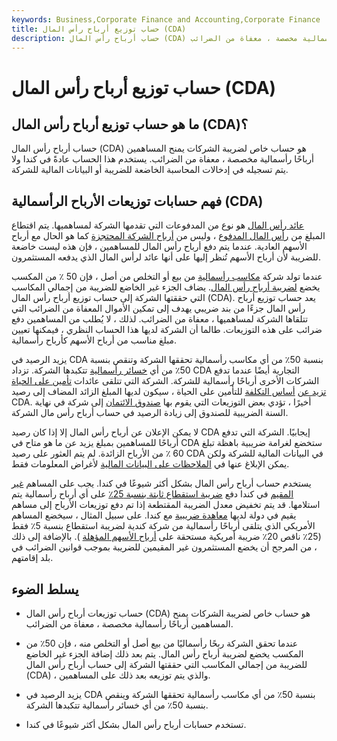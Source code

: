 ```yaml
---
keywords: Business,Corporate Finance and Accounting,Corporate Finance
title: حساب توزيع أرباح رأس المال (CDA)
description: حساب أرباح رأس المال (CDA) هو حساب خاص لضريبة الشركات يمنح المساهمين أرباحًا رأسمالية مخصصة ، معفاة من الضرائب.
---
```


# حساب توزيع أرباح رأس المال (CDA)
## ما هو حساب توزيع أرباح رأس المال (CDA)؟

حساب أرباح رأس المال (CDA) هو حساب خاص لضريبة الشركات يمنح المساهمين أرباحًا رأسمالية مخصصة ، معفاة من الضرائب. يستخدم هذا الحساب عادةً في كندا ولا يتم تسجيله في إدخالات المحاسبة الخاضعة للضريبة أو البيانات المالية للشركة.

## فهم حسابات توزيعات الأرباح الرأسمالية (CDA)

[عائد رأس المال](/capital-dividend) هو نوع من المدفوعات التي تقدمها الشركة لمساهميها. يتم اقتطاع المبلغ من [رأس المال المدفوع](/paidincapital) ، وليس من [أرباح الشركة المحتجزة](/retainedearnings) كما هو الحال مع أرباح الأسهم العادية. عندما يتم دفع أرباح رأس المال للمساهمين ، فإن هذه ليست خاضعة للضريبة لأن أرباح الأسهم تُنظر إليها على أنها عائد لرأس المال الذي يدفعه المستثمرون.

عندما تولد شركة [مكاسب رأسمالية](/capitalgain) من بيع أو التخلص من أصل ، فإن 50 ٪ من المكسب يخضع [لضريبة أرباح رأس المال](/capital_gains_tax). يضاف الجزء غير الخاضع للضريبة من إجمالي المكاسب التي حققتها الشركة إلى حساب توزيع أرباح رأس المال (CDA). يعد حساب توزيع أرباح رأس المال جزءًا من بند ضريبي يهدف إلى تمكين الأموال المعفاة من الضرائب التي تتلقاها الشركة لمساهميها ، معفاة من الضرائب. لذلك ، لا يُطلب من المساهمين دفع ضرائب على هذه التوزيعات. طالما أن الشركة لديها هذا الحساب النظري ، فيمكنها تعيين مبلغ مناسب من أرباح الأسهم كأرباح رأسمالية.

يزيد الرصيد في CDA بنسبة 50٪ من أي مكاسب رأسمالية تحققها الشركة وتنقص بنسبة 50٪ من أي [خسائر رأسمالية](/capitalloss) تتكبدها الشركة. تزداد CDA التجارية أيضًا عندما تدفع الشركات الأخرى أرباحًا رأسمالية للشركة. الشركة التي تتلقى عائدات [تأمين على الحياة تزيد عن](/lifeinsurance) [أساس التكلفة](/costbasis) للتأمين على الحياة ، سيكون لديها المبلغ الزائد المضاف إلى رصيد CDA. أخيرًا ، تؤدي بعض التوزيعات التي يقوم بها [صندوق الائتمان](/trust) إلى شركة في نهاية السنة الضريبية للصندوق إلى زيادة الرصيد في حساب أرباح رأس مال الشركة.

لا يمكن الإعلان عن أرباح رأس المال إلا إذا كان رصيد CDA إيجابيًا. الشركة التي تدفع أرباحًا للمساهمين بمبلغ يزيد عن ما هو متاح في CDA ستخضع لغرامة ضريبية باهظة تبلغ 60 ٪ من الأرباح الزائدة. لم يتم العثور على رصيد CDA في البيانات المالية للشركة ولكن يمكن الإبلاغ عنها في [الملاحظات على البيانات المالية](/footnote) لأغراض المعلومات فقط.

يستخدم حساب أرباح رأس المال بشكل أكثر شيوعًا في كندا. يجب على المساهم [غير المقيم](/nonresident) في كندا دفع [ضريبة استقطاع ثابتة بنسبة 25٪](/withholdingtax) على أي أرباح رأسمالية يتم استلامها. قد يتم تخفيض معدل الضريبة المقتطعة إذا تم دفع توزيعات الأرباح إلى مساهم يقيم في دولة لديها [معاهدة ضريبية](/taxtreaty) مع كندا. على سبيل المثال ، سيخضع المساهم الأمريكي الذي يتلقى أرباحًا رأسمالية من شركة كندية لضريبة استقطاع بنسبة 5٪ فقط (25٪ ناقص 20٪ ضريبة أمريكية مستحقة على [أرباح الأسهم المؤهلة](/qualifieddividend) ). بالإضافة إلى ذلك ، من المرجح أن يخضع المستثمرون غير المقيمين للضريبة بموجب قوانين الضرائب في بلد إقامتهم.

## يسلط الضوء

- حساب توزيعات أرباح رأس المال (CDA) هو حساب خاص لضريبة الشركات يمنح المساهمين أرباحًا رأسمالية مخصصة ، معفاة من الضرائب.

- عندما تحقق الشركة ربحًا رأسماليًا من بيع أصل أو التخلص منه ، فإن 50٪ من المكسب يخضع لضريبة أرباح رأس المال. يتم بعد ذلك إضافة الجزء غير الخاضع للضريبة من إجمالي المكاسب التي حققتها الشركة إلى حساب أرباح رأس المال (CDA) ، والذي يتم توزيعه بعد ذلك على المساهمين.

- يزيد الرصيد في CDA بنسبة 50٪ من أي مكاسب رأسمالية تحققها الشركة وينقص بنسبة 50٪ من أي خسائر رأسمالية تتكبدها الشركة.

- تستخدم حسابات أرباح رأس المال بشكل أكثر شيوعًا في كندا.

